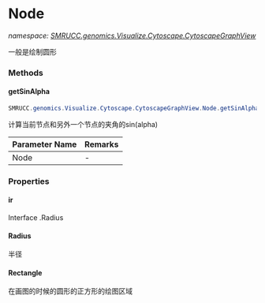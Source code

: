 ﻿# Node
_namespace: [SMRUCC.genomics.Visualize.Cytoscape.CytoscapeGraphView](./index.md)_

一般是绘制圆形



### Methods

#### getSinAlpha
```csharp
SMRUCC.genomics.Visualize.Cytoscape.CytoscapeGraphView.Node.getSinAlpha(SMRUCC.genomics.Visualize.Cytoscape.CytoscapeGraphView.Node)
```
计算当前节点和另外一个节点的夹角的sin(alpha)

|Parameter Name|Remarks|
|--------------|-------|
|Node|-|



### Properties

#### ir
Interface .Radius
#### Radius
半径
#### Rectangle
在画图的时候的圆形的正方形的绘图区域
